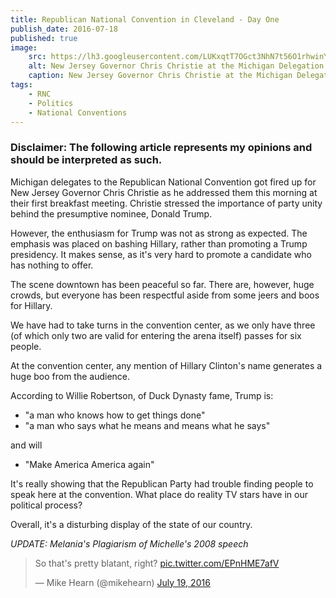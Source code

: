 ```yaml
---
title: Republican National Convention in Cleveland - Day One
publish_date: 2016-07-18
published: true
image:
    src: https://lh3.googleusercontent.com/LUKxqtT7OGct3NhN7t56O1rhwinYg8Wo_LIG4P9Vi7Y87r_APKWy3Wj7KWGEY4SMDzWCOffMR3inn5_EhY0e9LXFcwq7TQjnXcShT_VUI7kEqKAAYq9TXYeyKhMi5Fx0KlbNw-Dwdg3rkkHbwrQoaUSTrr7-0H1RU8OVpgxvjk41p96yjPKTt6llay6frkvLgO5OZMLl3W3hrE6QrMLGuJslzcp_RIyaSeh-iFX3VgTIzBVpmLGBaZMJemnszdx1ry8ipoHigmf9ynkxQq-AyLLACJ-3neC4HLy8cklfYs0wwsX62-dEsZoXn0unl07CGt1DD5uBMeMbWTYxrRpM-JEP7PXyTS0Lump-VPQY4iv2zqjGisWLnsEkpQfGFIkvRkVByCK_2gk_8MMCKGnApePoeNgHFDtmkjOauWlBsAWzFJexT07wHLKVEc5q9t2izHOHRUMiiCcIx-0SnZX-uZUoG5NAErrv3mPHJi5Pwy-R53hPx--JuJGbmflUnflaz1kMpzFlrVjMMKykCgSvRdRUbo6x8Te5h4SNCg2p-vBdihElyHwJ6b__e9Rt7M__TXgR3PAoQza-acvsUrdee-WtW1O5ufp0=w1187-h672-no
    alt: New Jersey Governor Chris Christie at the Michigan Delegation Breakfast
    caption: New Jersey Governor Chris Christie at the Michigan Delegation Breakfast
tags:
    - RNC
    - Politics
    - National Conventions
---
```

### Disclaimer: The following article represents my opinions and should be interpreted as such.

Michigan delegates to the Republican National Convention got fired up for New Jersey Governor Chris Christie as he addressed them this morning at their first breakfast meeting. Christie stressed the importance of party unity behind the presumptive nominee, Donald Trump. 

However, the enthusiasm for Trump was not as strong as expected. The emphasis was placed on bashing Hillary, rather than promoting a Trump presidency. It makes sense, as it's very hard to promote a candidate who has nothing to offer.

The scene downtown has been peaceful so far. There are, however, huge crowds, but everyone has been respectful aside from some jeers and boos for Hillary.

We have had to take turns in the convention center, as we only have three (of which only two are valid for entering the arena itself) passes for six people. 

At the convention center, any mention of Hillary Clinton's name generates a huge boo from the audience.

According to Willie Robertson, of Duck Dynasty fame, Trump is:
+ "a man who knows how to get things done"
+ "a man who says what he means and means what he says"

and will
+ "Make America America again"

It's really showing that the Republican Party had trouble finding people to speak here at the convention. What place do reality TV stars have in our political process? 

Overall, it's a disturbing display of the state of our country.

_UPDATE: Melania's Plagiarism of Michelle's 2008 speech_ <blockquote class="twitter-video" data-lang="en"><p lang="en" dir="ltr">So that&#39;s pretty blatant, right? <a href="https://t.co/EPnHME7afV">pic.twitter.com/EPnHME7afV</a></p>&mdash; Mike Hearn (@mikehearn) <a href="https://twitter.com/mikehearn/status/755260215021432832">July 19, 2016</a></blockquote>
<script async src="//platform.twitter.com/widgets.js" charset="utf-8"></script>